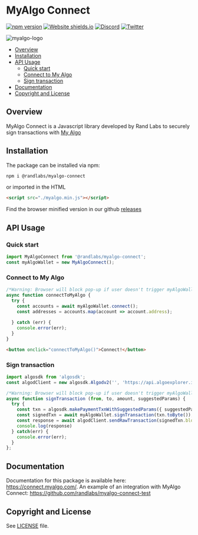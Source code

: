 # MyAlgo Connect

[![npm version](https://badge.fury.io/js/@randlabs%2Fmyalgo-connect.svg)](https://badge.fury.io/js/@randlabs%2Fmyalgo-connect)
[![Website shields.io](https://img.shields.io/website-up-down-green-red/http/shields.io.svg)](https://connect.myalgo.com/)
[![Discord](https://badgen.net/badge/icon/discord?icon=discord&label)](https://discord.com/channels/491256308461207573/817420411502329896)
[![Twitter](https://badgen.net/badge/icon/twitter?icon=twitter&label)](https://twitter.com/myalgo_)

![myalgo-logo](brand-kit/my-algo.png)

* [Overview](#Overview)
* [Installation](#Installation)
* [API Usage](#API-Usage)
  * [Quick start](#Quick-start)
  * [Connect to My Algo](#Connect-to-My-Algo)
  * [Sign transaction](#Sign-transaction)
* [Documentation](#Documentation)
* [Copyright and License](#Copyright-and-License)

## Overview

MyAlgo Connect is a Javascript library developed by Rand Labs to securely sign transactions with [My Algo](https://wallet.myalgo.com)

## Installation  

The package can be installed via npm:

```sh
npm i @randlabs/myalgo-connect
```

or imported in the HTML

```html
<script src="./myalgo.min.js"></script>
```

Find the browser minified version in our github [releases](https://github.com/randlabs/myalgo-connect/releases)

## API Usage  

### Quick start

```js
import MyAlgoConnect from '@randlabs/myalgo-connect';
const myAlgoWallet = new MyAlgoConnect();
```

### Connect to My Algo  

```js
/*Warning: Browser will block pop-up if user doesn't trigger myAlgoWallet.connect() with a button interation */
async function connectToMyAlgo {
  try {
    const accounts = await myAlgoWallet.connect();
    const addresses = accounts.map(account => account.address);
    
  } catch (err) {
    console.error(err);
  }
}
```

```html
<button onclick="connectToMyAlgo()">Connect!</button>
```

### Sign transaction

```js
import algosdk from 'algosdk';
const algodClient = new algosdk.Algodv2('', 'https://api.algoexplorer.io/', '');

/*Warning: Browser will block pop-up if user doesn't trigger myAlgoWallet.connect() with a button interation */
async function signTransaction (from, to, amount, suggestedParams) {
  try {
    const txn = algosdk.makePaymentTxnWithSuggestedParams({ suggestedParams, from, to, amount });
    const signedTxn = await myAlgoWallet.signTransaction(txn.toByte());  
    const response = await algodClient.sendRawTransaction(signedTxn.blob).do();
    console.log(response)
  } catch(err) {
    console.error(err); 
  }
};
```

## Documentation

Documentation for this package is available here: <https://connect.myalgo.com/>. An example of an integration with MyAlgo Connect: <https://github.com/randlabs/myalgo-connect-test>

## Copyright and License  

See [LICENSE](LICENSE.md) file.
